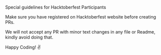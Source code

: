 Special guidelines for Hacktoberfest Participants

Make sure you have registered on Hacktoberfest website before creating PRs.

We will not accept any PR with minor text changes in any file or Readme, kindly avoid doing that.

Happy Coding! ✌️
